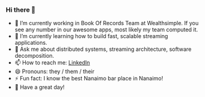 ### Hi there 👋 

- 🔭 I’m currently working in Book Of Records Team at Wealthsimple. If you see any number in our awesome apps, most likely my team computed it.
- 🌱 I’m currently learning how to build fast, scalable streaming applications.
- 💬 Ask me about distributed systems, streaming architecture, software decomposition.
- 📫 How to reach me: [LinkedIn](www.linkedin.com/in/radeeyjd)
- 😄 Pronouns: they / them / their
- ⚡ Fun fact: I know the best Nanaimo bar place in Nanaimo!
- 🙏 Have a great day! 
